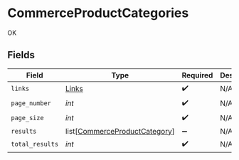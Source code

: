 # CommerceProductCategories

OK


## Fields

| Field                                                                           | Type                                                                            | Required                                                                        | Description                                                                     |
| ------------------------------------------------------------------------------- | ------------------------------------------------------------------------------- | ------------------------------------------------------------------------------- | ------------------------------------------------------------------------------- |
| `links`                                                                         | [Links](../../models/shared/links.md)                                           | :heavy_check_mark:                                                              | N/A                                                                             |
| `page_number`                                                                   | *int*                                                                           | :heavy_check_mark:                                                              | N/A                                                                             |
| `page_size`                                                                     | *int*                                                                           | :heavy_check_mark:                                                              | N/A                                                                             |
| `results`                                                                       | list[[CommerceProductCategory](../../models/shared/commerceproductcategory.md)] | :heavy_minus_sign:                                                              | N/A                                                                             |
| `total_results`                                                                 | *int*                                                                           | :heavy_check_mark:                                                              | N/A                                                                             |
